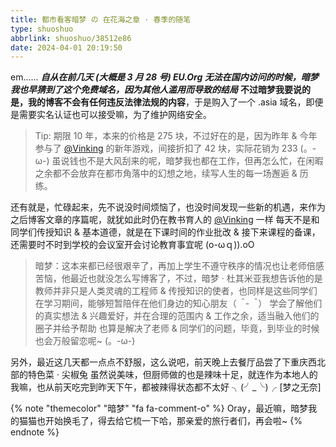 ```yaml
---
title: 都市看客暗梦 の 在花海之章 · 春季的随笔
type: shuoshuo
abbrlink: shuoshuo/38512e86
date: 2024-04-01 20:19:50
---
```


em...... ***自从在前几天 (大概是 3 月 28 号) EU.Org 无法在国内访问的时候，暗梦我也早猜到了这个免费域名，因为其他人滥用而导致的结局***
**不过暗梦我要说的是，我的博客不会有任何违反法律法规的内容**，于是购入了一个 .asia 域名，即便是需要实名认证也可以接受嘛，为了维护网络安全。
>Tip: 期限 10 年，本来的价格是 275 块，不过好在的是，因为昨年 & 今年参与了 [@Vinking](https://vinking.top) 的新年游戏，间接折扣了 42 块，实际花销为 233 (。-ω-)
>虽说钱也不是大风刮来的呢，暗梦我也都在工作，但再怎么忙，在闲暇之余都不会放弃在都市角落中的幻想之地，续写人生的每一场邂逅 & 历练。

还有就是，忙碌起来，先不说没时间烦恼了，也没时间发现一些新的机遇，来作为之后博客文章的序篇呢，就犹如此时仍在教书育人的 [@Vinking](https://vinking.top) 一样
每天不是和同学们传授知识 & 基本道德，就是在下课时间的作业批改 & 接下来课程的备课，还需要时不时到学校的会议室开会讨论教育事宜呢 (o-ωｑ)).oO

>暗梦：这本来都已经很艰辛了，再加上学生不遵守秩序的情况也让老师倍感苦恼，他最近也就没怎么写博客了，不过，暗梦 · 杜其米亚我想告诉他的是
>教师并非只是人类灵魂的工程师 & 传授知识的使者，也同样是这些同学们在学习期间，能够短暂陪伴在他们身边的知心朋友（*＾-＾*）
>学会了解他们的真实想法 & 兴趣爱好，并在合理的范围内 & 工作之余，适当融入他们的圈子并给予帮助
>也算是解决了老师 & 同学们的问题，毕竟，到毕业的时候也会万般留恋呢~ (。-ω-)

另外，最近这几天都一点点不舒服，这么说吧，前天晚上去餐厅品尝了下重庆西北部的特色菜 · 尖椒兔
虽然说美味，但厨师做的也是辣味十足，就连作为本地人的我嘛，也从前天吃完到昨天下午，都被辣得状态都不太好  ╮(╯_╰)╭ [梦之无奈] 

{% note "themecolor" "暗梦" "fa fa-comment-o" %}
Oray，最近嘛，暗梦我的猫猫也开始换毛了，得去给它梳一下哈，那亲爱的旅行者们，再会啦~
{% endnote %}
